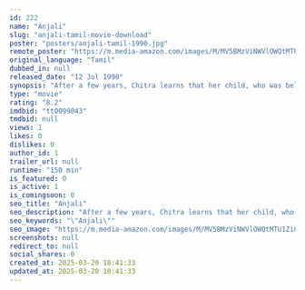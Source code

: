 ```yaml
---
id: 222
name: "Anjali"
slug: "anjali-tamil-movie-download"
poster: "posters/anjali-tamil-1990.jpg"
remote_poster: "https://m.media-amazon.com/images/M/MV5BMzViNWVlOWQtMTU1Zi00NmMyLWFiMmUtNGE3MmFlZmU4NGU0XkEyXkFqcGc@._V1_SX300.jpg"
original_language: "Tamil"
dubbed_in: null
released_date: "12 Jul 1990"
synopsis: "After a few years, Chitra learns that her child, who was believed to be dead, is alive but is suffering from a mental illness. However, her family faces many challenges while looking after her child."
type: "movie"
rating: "8.2"
imdbid: "tt0099043"
tmdbid: null
views: 1
likes: 0
dislikes: 0
author_id: 1
trailer_url: null
runtime: "150 min"
is_featured: 0
is_active: 1
is_comingsoon: 0
seo_title: "Anjali"
seo_description: "After a few years, Chitra learns that her child, who was believed to be dead, is alive but is suffering from a mental illness. However, her family faces many challenges while looking after her child."
seo_keywords: "\"Anjali\""
seo_image: "https://m.media-amazon.com/images/M/MV5BMzViNWVlOWQtMTU1Zi00NmMyLWFiMmUtNGE3MmFlZmU4NGU0XkEyXkFqcGc@._V1_SX300.jpg"
screenshots: null
redirect_to: null
social_shares: 0
created_at: 2025-03-20 18:41:33
updated_at: 2025-03-20 18:41:33
---
```


